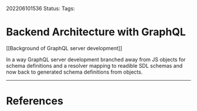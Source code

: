 202206101536
Status: 
Tags:

# Backend Architecture with GraphQL

[[Background of GraphQL server development]]

In a way GraphQL server development branched away from JS objects for schema definitions and a resolver mapping to readible SDL schemas and now back to generated schema definitions from objects.







---
# References

